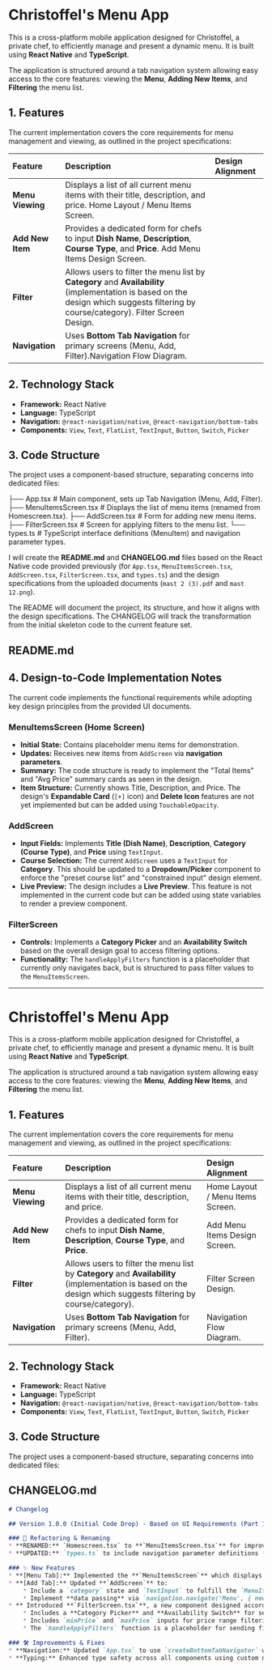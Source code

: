 # Christoffel's Menu App

This is a cross-platform mobile application designed for Christoffel, a private chef, to efficiently manage and present a dynamic menu. It is built using **React Native** and **TypeScript**.

The application is structured around a tab navigation system allowing easy access to the core features: viewing the **Menu**, **Adding New Items**, and **Filtering** the menu list.

## 1. Features

The current implementation covers the core requirements for menu management and viewing, as outlined in the project specifications:

| Feature | Description | Design Alignment |
| :--- | :--- | :--- |
| **Menu Viewing** | Displays a list of all current menu items with their title, description, and price. Home Layout / Menu Items Screen. 
| **Add New Item** | Provides a dedicated form for chefs to input **Dish Name**, **Description**, **Course Type**, and **Price**. Add Menu Items Design Screen. 
| **Filter** | Allows users to filter the menu list by **Category** and **Availability** (implementation is based on the design which suggests filtering by course/category). Filter Screen Design. 
| **Navigation** | Uses **Bottom Tab Navigation** for primary screens (Menu, Add, Filter).Navigation Flow Diagram. 

## 2. Technology Stack

* **Framework:** React Native
* **Language:** TypeScript
* **Navigation:** `@react-navigation/native`, `@react-navigation/bottom-tabs`
* **Components:** `View`, `Text`, `FlatList`, `TextInput`, `Button`, `Switch`, `Picker`

## 3. Code Structure

The project uses a component-based structure, separating concerns into dedicated files:

├── App.tsx             # Main component, sets up Tab Navigation (Menu, Add, Filter).
├── MenuItemsScreen.tsx # Displays the list of menu items (renamed from Homescreen.tsx).
├── AddScreen.tsx       # Form for adding new menu items.
├── FilterScreen.tsx    # Screen for applying filters to the menu list.
└── types.ts            # TypeScript interface definitions (MenuItem) and navigation parameter types.

I will create the **README.md** and **CHANGELOG.md** files based on the React Native code provided previously (for `App.tsx`, `MenuItemsScreen.tsx`, `AddScreen.tsx`, `FilterScreen.tsx`, and `types.ts`) and the design specifications from the uploaded documents (`mast 2 (3).pdf` and `mast 12.png`).

The README will document the project, its structure, and how it aligns with the design specifications. The CHANGELOG will track the transformation from the initial skeleton code to the current feature set.

## README.md

## 4. Design-to-Code Implementation Notes

The current code implements the functional requirements while adopting key design principles from the provided UI documents.

### MenuItemsScreen (Home Screen)
* **Initial State:** Contains placeholder menu items for demonstration.
* **Updates:** Receives new items from `AddScreen` via **navigation parameters**.
* **Summary:** The code structure is ready to implement the "Total Items" and "Avg Price" summary cards as seen in the design.
* **Item Structure:** Currently shows Title, Description, and Price. The design's **Expandable Card** (`[+]` icon) and **Delete Icon** features are not yet implemented but can be added using `TouchableOpacity`.

### AddScreen
* **Input Fields:** Implements **Title (Dish Name)**, **Description**, **Category (Course Type)**, and **Price** using `TextInput`.
* **Course Selection:** The current `AddScreen` uses a `TextInput` for **Category**. This should be updated to a **Dropdown/Picker** component to enforce the "preset course list" and "constrained input" design element.
* **Live Preview:** The design includes a **Live Preview**. This feature is not implemented in the current code but can be added using state variables to render a preview component.

### FilterScreen
* **Controls:** Implements a **Category Picker** and an **Availability Switch** based on the overall design goal to access filtering options.
* **Functionality:** The `handleApplyFilters` function is a placeholder that currently only navigates back, but is structured to pass filter values to the `MenuItemsScreen`.

---

# Christoffel's Menu App

This is a cross-platform mobile application designed for Christoffel, a private chef, to efficiently manage and present a dynamic menu. It is built using **React Native** and **TypeScript**.

The application is structured around a tab navigation system allowing easy access to the core features: viewing the **Menu**, **Adding New Items**, and **Filtering** the menu list.

## 1. Features

The current implementation covers the core requirements for menu management and viewing, as outlined in the project specifications:

| Feature | Description | Design Alignment |
| :--- | :--- | :--- |
| **Menu Viewing** | Displays a list of all current menu items with their title, description, and price. | Home Layout / Menu Items Screen. |
| **Add New Item** | Provides a dedicated form for chefs to input **Dish Name**, **Description**, **Course Type**, and **Price**. | Add Menu Items Design Screen. |
| **Filter** | Allows users to filter the menu list by **Category** and **Availability** (implementation is based on the design which suggests filtering by course/category). | Filter Screen Design. |
| **Navigation** | Uses **Bottom Tab Navigation** for primary screens (Menu, Add, Filter). | Navigation Flow Diagram. |

## 2. Technology Stack

* **Framework:** React Native
* **Language:** TypeScript
* **Navigation:** `@react-navigation/native`, `@react-navigation/bottom-tabs`
* **Components:** `View`, `Text`, `FlatList`, `TextInput`, `Button`, `Switch`, `Picker`

## 3. Code Structure

The project uses a component-based structure, separating concerns into dedicated files:

## CHANGELOG.md

```markdown
# Changelog

## Version 1.0.0 (Initial Code Drop) - Based on UI Requirements (Part 1) and Initial Code Structure

### 🔄 Refactoring & Renaming
* **RENAMED:** `Homescreen.tsx` to **`MenuItemsScreen.tsx`** for improved clarity regarding the screen's purpose.
* **UPDATED:** `types.ts` to include navigation parameter definitions (`RootTabParamList`) to support passing data between screens.

### ✨ New Features
* **[Menu Tab]:** Implemented the **`MenuItemsScreen`** which displays a static list of initial menu items. It also includes `useEffect` logic to dynamically add new items received via navigation parameters.
* **[Add Tab]:** Updated **`AddScreen`** to:
    * Include a `category` state and `TextInput` to fulfill the `MenuItem` interface requirements.
    * Implement **data passing** via `navigation.navigate('Menu', { newItem })` to ensure the newly added item is displayed immediately on the Menu screen.
* ** Introduced **`FilterScreen.tsx`**, a new component designed according to the UI specification.
    * Includes a **Category Picker** and **Availability Switch** for selection.
    * Includes `minPrice` and `maxPrice` inputs for price range filtering.
    * The `handleApplyFilters` function is a placeholder for sending filter logic to the `MenuItemsScreen`.

### 🛠️ Improvements & Fixes
* **Navigation:** Updated `App.tsx` to use `createBottomTabNavigator` with three screens: `Menu`, `Add`, and `Filter`.
* **Typing:** Enhanced type safety across all components using custom navigation props defined in `types.ts`.










